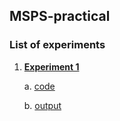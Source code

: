 ## MSPS-practical

### List of experiments

1. **[Experiment 1](https://github.com/suryanshshukla10/MSPS-practical/tree/main/experiment-1)**
    
    a. [code](https://github.com/suryanshshukla10/MSPS-practical/tree/main/experiment-1/code)
    
    b. [output](https://github.com/suryanshshukla10/MSPS-practical/tree/main/experiment-1/fig-exp1)
